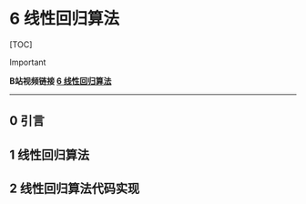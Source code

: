 # 6 线性回归算法

[TOC]

> [!IMPORTANT]
>
> **B站视频链接 [6 线性回归算法](https://www.bilibili.com/video/BV1PX4y1g7KC/?share_source=copy_web&vd_source=31a1c76ddc1eaa699828c211cc19a5cc)**



---

## 0 引言

## 1 线性回归算法

## 2 线性回归算法代码实现

